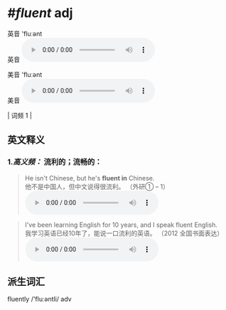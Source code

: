 # ***\#fluent*** adj
英音 'fluːənt  
英音
<audio src="./media/fluent-B.aac" controls="controls"></audio>

美音 'fluːənt  
美音
<audio src="./media/fluent.aac" controls="controls"></audio>



| 词频 1 |  

英文释义
---
### 1.*高义频：* **流利的；流畅的：**  

 > He isn't Chinese, but he's **fluent in** Chinese.  
 > 他不是中国人，但中文说得很流利。  （外研① – 1）  
<audio src="./media/fluent-1.aac" controls="controls"></audio>

 > I've been learning English for 10 years, and I speak fluent English.  
 > 我学习英语已经10年了，能说一口流利的英语。  （2012 全国书面表达）  
<audio src="./media/I’ve been learning 317补录_AAC.aac" controls="controls"></audio>


派生词汇
---
fluently /'fluːəntli/ adv   

